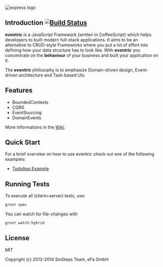![express logo](https://raw.githubusercontent.com/wiki/efacilitation/eventric/eventric_logo.png)

## Introduction [![Build Status](https://travis-ci.org/efacilitation/eventric.svg?branch=master)](https://travis-ci.org/efacilitation/eventric)

**eventric** is a JavaScript Framework (written in CoffeeScript) which helps developers to built modern full-stack applications. It aims to be an alternative to CRUD-style Frameworks where you put a lot of effort into defining how your data structure has to look like. With **eventric** you concentrate on the **behaviour** of your business and built your application on it.

The **eventric** philosophy is to emphasize Domain-driven design, Event-driven architecture and Task-based UIs.


## Features

* BoundedContexts
* CQRS
* EventSourcing
* DomainEvents

More Informations in the [Wiki](https://github.com/efacilitation/eventric/wiki).


## Quick Start

For a brief overview on how to use eventric check out one of the following examples:

* [TodoApp Example](https://github.com/efacilitation/eventric/wiki/ExampleTodo)


## Running Tests

To execute all (client+server) tests, use:

```javascript
grunt spec
```

You can watch for file-changes with

```javascript
grunt watch:hybrid
```


## License

MIT

Copyright (c) 2013-2014 SixSteps Team, eFa GmbH
